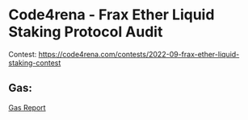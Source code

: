 # Code4rena - Frax Ether Liquid Staking Protocol Audit 

Contest: https://code4rena.com/contests/2022-09-frax-ether-liquid-staking-contest

## Gas:

[Gas Report](https://github.com/cryptostaker2/blockchain-security-audits/blob/main/code4rena/2022-09-Frax-Finance/Gas.md)





